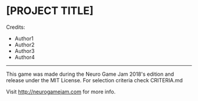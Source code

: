 # [PROJECT TITLE]

Credits:

- Author1
- Author2
- Author3
- Author4

---

This game was made during the Neuro Game Jam 2018's edition and release under the MIT License.
For selection criteria check CRITERIA.md

Visit http://neurogamejam.com for more info.


